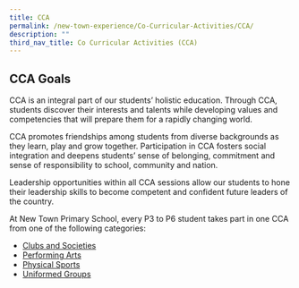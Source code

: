 ```yaml
---
title: CCA
permalink: /new-town-experience/Co-Curricular-Activities/CCA/
description: ""
third_nav_title: Co Curricular Activities (CCA)
---
```

## CCA Goals

CCA is an integral part of our students’ holistic education. Through CCA, students discover their interests and talents while developing values and competencies that will prepare them for a rapidly changing world. 

CCA promotes friendships among students from diverse backgrounds as they learn, play and grow together. Participation in CCA fosters social integration and deepens students’ sense of belonging, commitment and sense of responsibility to school, community and nation. 

Leadership opportunities within all CCA sessions allow our students to hone their leadership skills to become competent and confident future leaders of the country. 

At New Town Primary School, every P3 to P6 student takes part in one CCA from one of the following categories:
* [Clubs and Societies](/new-town-experience/co-curricular-activities/clubs-and-societies/)
* [Performing Arts](/new-town-experience/co-curricular-activities/performing-arts/)
* [Physical Sports](/new-town-experience/co-curricular-activities/physical-sports/)
* [Uniformed Groups](/new-town-experience/co-curricular-activities/uniformed-groups/)